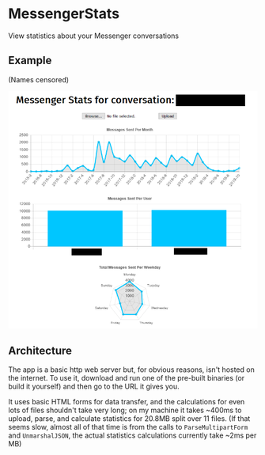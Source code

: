 # MessengerStats

View statistics about your Messenger conversations

## Example

(Names censored)

![example](example.png)

## Architecture

The app is a basic http web server but, for obvious reasons, isn't hosted on the internet. To use it, download and run
one of the pre-built binaries (or build it yourself) and then go to the URL it gives you.

It uses basic HTML forms for data transfer, and the calculations for even lots of files shouldn't take very long; on my
machine it takes ~400ms to upload, parse, and calculate statistics for 20.8MB split over 11 files. (If that seems slow,
almost all of that time is from the calls to `ParseMultipartForm` and `UnmarshalJSON`, the actual statistics
calculations currently take ~2ms per MB)
